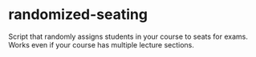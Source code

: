 # randomized-seating
Script that randomly assigns students in your course to seats for exams. Works even if your course has multiple lecture sections.
